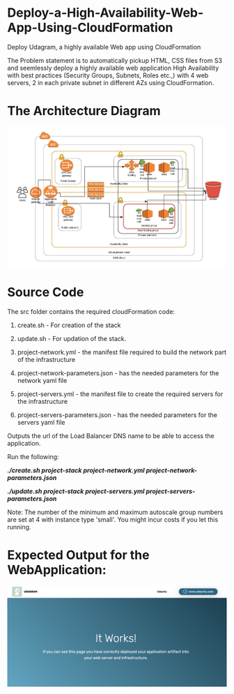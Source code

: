 # Deploy-a-High-Availability-Web-App-Using-CloudFormation
Deploy Udagram, a highly available Web app using CloudFormation

The Problem statement is to automatically pickup HTML, CSS files from S3 and seemlessly deploy a highly available web application High Availability with best practices (Security Groups, Subnets, Roles etc.,) with 4 web servers, 2 in each private subnet in different AZs using CloudFormation. 


<h1>The Architecture Diagram</h1>

<img src="img/IAAC_project_Arch_diagram.jpeg"/> 

<h1> Source Code </h1>
The src folder contains the required cloudFormation code:

1. create.sh - For creation of the stack

2. update.sh - For updation of the stack.

3. project-network.yml - the manifest file required to build the network part of the infrastructure

4. project-network-parameters.json - has the needed parameters for the network yaml file

5. project-servers.yml - the manifest file to create the required servers for the infrastructure

6. project-servers-parameters.json - has the needed parameters for the servers yaml file


Outputs the url of the Load Balancer DNS name to be able to access the application.

Run the following: 

<b><i>
./create.sh project-stack project-network.yml project-network-parameters.json

./update.sh project-stack project-servers.yml project-servers-parameters.json
</b></i>


Note: The number of the minimum and maximum autoscale group numbers are set at 4 with instance type 'small'. You might incur costs if you let this running. 


<h1> Expected Output for the WebApplication: </h1>

<img src="img/WebApplication%20Udagram%20Screenshot.png">
